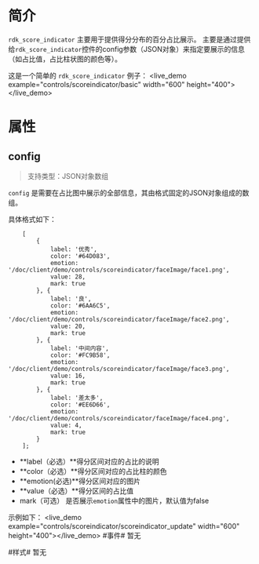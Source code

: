 
# 简介 #

`rdk_score_indicator` 主要用于提供得分分布的百分占比展示。
主要是通过提供给`rdk_score_indicator`控件的config参数（JSON对象）来指定要展示的信息（如占比值，占比柱状图的颜色等）。

这是一个简单的 `rdk_score_indicator` 例子：
<live_demo example="controls/scoreindicator/basic" width="600" height="400"></live_demo>


# 属性 #

## config ##
> 支持类型：JSON对象数组

`config` 是需要在占比图中展示的全部信息，其由格式固定的JSON对象组成的数组。

具体格式如下：


		[
			{
                label: '优秀',
                color: '#64D083',
                emotion: '/doc/client/demo/controls/scoreindicator/faceImage/face1.png',
                value: 28,
                mark: true
            }, {
                label: '良',
                color: '#6AA6C5',
                emotion: '/doc/client/demo/controls/scoreindicator/faceImage/face2.png',
                value: 20,
                mark: true
            }, {
                label: '中间内容',
                color: '#FC9B58',
                emotion: '/doc/client/demo/controls/scoreindicator/faceImage/face3.png',
                value: 16,
                mark: true
            }, {
                label: '差太多',
                color: '#EE6D66',
                emotion: '/doc/client/demo/controls/scoreindicator/faceImage/face4.png',
                value: 4,
                mark: true
    		}
		];

- **label（必选）**得分区间对应的占比的说明
- **color（必选）**得分区间对应的占比柱的颜色
- **emotion(必选)**得分区间对应的图片 
- **value（必选）**得分区间的占比值
- mark（可选） 是否展示`emotion`属性中的图片，默认值为false

示例如下：
<live_demo example="controls/scoreindicator/scoreindicator_update" width="600" height="400"></live_demo>
#事件#
暂无

#样式#
暂无

<div>
<script data-main="/rdk/app/libs/rdk/rdk" src="/rdk/app/libs/requirejs/require.js"></script>
<script src="/doc/tools/doc_js/main.js"></script>
<script src="/doc/tools/doc_js/misc.js"></script>
</div>